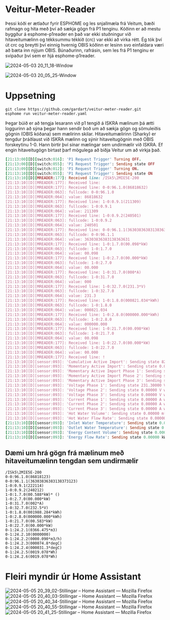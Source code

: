 # Veitur-Meter-Reader
Þessi kóði er ætlaður fyrir ESPHOME og les snjallmæla frá Veitum, bæði rafmagn og hita með því að sækja gögn frá P1 tenginu.
Kóðinn er að mestu byggður á esphome-p1reader en það var ekki stuðningur við hitaveitumælinn og tékksummu tékkið (crc) var ekki að virka rétt. Ég tók því út crc og breytti því einnig hvernig OBIS kóðinn er lesinn svo einfaldara væri að bæta inn nýjum OBIS. Búnaðurinn, rafrásin, sem les frá P1 tenginu er svipaður því sem er hjá esphome-p1reader.

![2024-05-03 20_11_18-Window](https://github.com/gardart/veitur-meter-reader/assets/3597603/de05083c-1bee-4c96-baef-34a02bf7cb2e)

![2024-05-03 20_05_25-Window](https://github.com/gardart/veitur-meter-reader/assets/3597603/11e9a3a8-2fb3-491b-9b01-b9d41aa8573b)

# Uppsetning
```shell
git clone https://github.com/gardart/veitur-meter-reader.git
esphome run veitur-meter-reader.yaml
```
Þegar búið er að tengja lesarann við p1 tengið á ISKRA mælinum þá ætti loggurinn að sýna þegar hann sendir boð um að sækja gögn og sömuleiðis gögnin (OBIS kóðana) sem mælirinn skilar. Hitaveitumælirinn (Sharky) er tengdur þráðlaust við ISKRA mælinn og sýnir hitaveitugögnin með OBIS forskeytinu 1-0. Hann birtir því sínar mælingar sem undirmælir við ISKRA. Ef engin hitaveitugögn birtast þarf mögulega að biðja Veitur um að virkja það.
```ruby
[21:13:00][D][switch:016]: 'P1 Request Trigger' Turning OFF.
[21:13:00][D][switch:055]: 'P1 Request Trigger': Sending state OFF
[21:13:09][D][switch:012]: 'P1 Request Trigger' Turning ON.
[21:13:10][D][switch:055]: 'P1 Request Trigger': Sending state ON
[21:13:10][D][MREADER:177]: Received line: /ISk5\2MIE5E-200
[21:13:10][D][MREADER:177]: Received line:
[21:13:10][D][MREADER:177]: Received line: 0-0:96.1.0(86818632)
[21:13:10][D][MREADER:063]: fullcode: 0-0:96.1.0
[21:13:10][D][MREADER:064]: value: 86818632
[21:13:10][D][MREADER:177]: Received line: 1-0:0.9.1(211309)
[21:13:10][D][MREADER:063]: fullcode: 1-0:0.9.1
[21:13:10][D][MREADER:064]: value: 211309
[21:13:10][D][MREADER:177]: Received line: 1-0:0.9.2(240501)
[21:13:10][D][MREADER:063]: fullcode: 1-0:0.9.2
[21:13:10][D][MREADER:064]: value: 240501
[21:13:10][D][MREADER:177]: Received line: 0-0:96.1.1(36303836383138363631)
[21:13:10][D][MREADER:063]: fullcode: 0-0:96.1.1
[21:13:10][D][MREADER:064]: value: 36303836383138363631
[21:13:10][D][MREADER:177]: Received line: 1-0:1.7.0(00.098*kW)
[21:13:10][D][MREADER:063]: fullcode: 1-0:1.7.0
[21:13:10][D][MREADER:064]: value: 00.098
[21:13:10][D][MREADER:177]: Received line: 1-0:2.7.0(00.000*kW)
[21:13:10][D][MREADER:063]: fullcode: 1-0:2.7.0
[21:13:10][D][MREADER:064]: value: 00.000
[21:13:10][D][MREADER:177]: Received line: 1-0:31.7.0(000*A)
[21:13:10][D][MREADER:063]: fullcode: 1-0:31.7.0
[21:13:10][D][MREADER:064]: value: 000
[21:13:10][D][MREADER:177]: Received line: 1-0:32.7.0(231.3*V)
[21:13:10][D][MREADER:063]: fullcode: 1-0:32.7.0
[21:13:10][D][MREADER:064]: value: 231.3
[21:13:10][D][MREADER:177]: Received line: 1-0:1.8.0(000821.034*kWh)
[21:13:10][D][MREADER:063]: fullcode: 1-0:1.8.0
[21:13:10][D][MREADER:064]: value: 000821.034
[21:13:10][D][MREADER:177]: Received line: 1-0:2.8.0(000000.000*kWh)
[21:13:10][D][MREADER:063]: fullcode: 1-0:2.8.0
[21:13:10][D][MREADER:064]: value: 000000.000
[21:13:10][D][MREADER:177]: Received line: 1-0:21.7.0(00.098*kW)
[21:13:10][D][MREADER:063]: fullcode: 1-0:21.7.0
[21:13:10][D][MREADER:064]: value: 00.098
[21:13:10][D][MREADER:177]: Received line: 1-0:22.7.0(00.000*kW)
[21:13:10][D][MREADER:063]: fullcode: 1-0:22.7.0
[21:13:10][D][MREADER:064]: value: 00.000
[21:13:10][D][MREADER:177]: Received line: !
[21:13:10][D][sensor:093]: 'Cumulative Active Import': Sending state 821.03400 kWh with 3 decimals of accuracy
[21:13:10][D][sensor:093]: 'Momentary Active Import': Sending state 0.09800 kW with 3 decimals of accuracy
[21:13:10][D][sensor:093]: 'Momentary Active Import Phase 1': Sending state 0.09800 kW with 3 decimals of accuracy
[21:13:10][D][sensor:093]: 'Momentary Active Import Phase 2': Sending state 0.00000 kW with 3 decimals of accuracy
[21:13:10][D][sensor:093]: 'Momentary Active Import Phase 3': Sending state 0.00000 kW with 3 decimals of accuracy
[21:13:10][D][sensor:093]: 'Voltage Phase 1': Sending state 231.30000 V with 3 decimals of accuracy
[21:13:10][D][sensor:093]: 'Voltage Phase 2': Sending state 0.00000 V with 3 decimals of accuracy
[21:13:10][D][sensor:093]: 'Voltage Phase 3': Sending state 0.00000 V with 3 decimals of accuracy
[21:13:10][D][sensor:093]: 'Current Phase 1': Sending state 0.00000 A with 3 decimals of accuracy
[21:13:10][D][sensor:093]: 'Current Phase 2': Sending state 0.00000 A with 3 decimals of accuracy
[21:13:10][D][sensor:093]: 'Current Phase 3': Sending state 0.00000 A with 3 decimals of accuracy
[21:13:10][D][sensor:093]: 'Hot Water Volume': Sending state 0.00000 m³ with 3 decimals of accuracy
[21:13:10][D][sensor:093]: 'Hot Water Flow Rate': Sending state 0.00000 m³/h with 3 decimals of accuracy
[21:13:10][D][sensor:093]: 'Inlet Water Temperature': Sending state 0.00000 °C with 1 decimals of accuracy
[21:13:10][D][sensor:093]: 'Outlet Water Temperature': Sending state 0.00000 °C with 1 decimals of accuracy
[21:13:10][D][sensor:093]: 'Energy Content Volume': Sending state 0.00000 kWh with 3 decimals of accuracy
[21:13:10][D][sensor:093]: 'Energy Flow Rate': Sending state 0.00000 kW with 3 decimals of accuracy
```

## Dæmi um hrá gögn frá mælinum með hitaveitumælinn tengdan sem undirmælir
```
/ISk5\2MIE5E-200
0-0:96.1.0(86818123)
0-0:96.1.1(36303836383138373123)
1-0:0.9.1(222114)
1-0:0.9.2(240212)
1-0:1.7.0(00.588*kW)* ()
1-0:2.7.0(00.000*kW)
1-0:31.7.0(002*A)
1-0:32.7.0(232.5*V)
1-0:1.8.0(001988.284*kWh)
1-0:2.8.0(000000.000*kWh)
1-0:21.7.0(00.583*kW)
1-0:22.7.0(00.000*kW)
0-1:24.2.1(0366.475*m3)
0-1:24.2.10(0000000)
0-1:24.2.2(0000.090*m3/h)
0-1:24.2.3(000074.8*degC)
0-1:24.2.4(000031.3*degC)
0-1:24.2.5(0019.078*Wh)
0-1:24.2.6(0019.078*Wh)
```

# Fleiri myndir úr Home Assistant

![2024-05-05 20_39_02-Stillingar – Home Assistant — Mozilla Firefox](https://github.com/gardart/veitur-meter-reader/assets/3597603/d5a82353-ed8e-4260-8cc2-3ee4671050d7)
![2024-05-05 20_40_03-Stillingar – Home Assistant — Mozilla Firefox](https://github.com/gardart/veitur-meter-reader/assets/3597603/893d6719-a354-489a-a428-cb6a5490615e)
![2024-05-05 20_40_34-Stillingar – Home Assistant — Mozilla Firefox](https://github.com/gardart/veitur-meter-reader/assets/3597603/abb68a91-36eb-45f8-bbd5-2639a7b8075f)
![2024-05-05 20_40_55-Stillingar – Home Assistant — Mozilla Firefox](https://github.com/gardart/veitur-meter-reader/assets/3597603/f0b305c1-6d7c-41f8-951d-ae2c305df011)
![2024-05-05 20_41_25-Stillingar – Home Assistant — Mozilla Firefox](https://github.com/gardart/veitur-meter-reader/assets/3597603/3d98d6e9-c1a3-4ac3-8c7d-c0e68adc0203)
